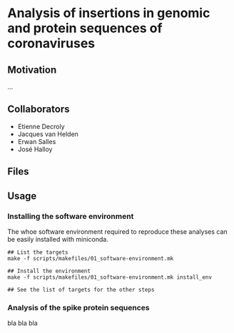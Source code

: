 # Analysis of insertions in genomic and protein sequences of coronaviruses

## Motivation

...

## Collaborators

- Etienne Decroly
- Jacques van Helden
- Erwan Salles
- José Halloy

## Files

## Usage

### Installing the software environment

The whoe software environment required to reproduce these analyses can be easily installed with miniconda.


```
## List the targets
make -f scripts/makefiles/01_software-environment.mk

## Install the environment
make -f scripts/makefiles/01_software-environment.mk install_env

## See the list of targets for the other steps

```

### Analysis of the spike protein sequences

bla bla bla
